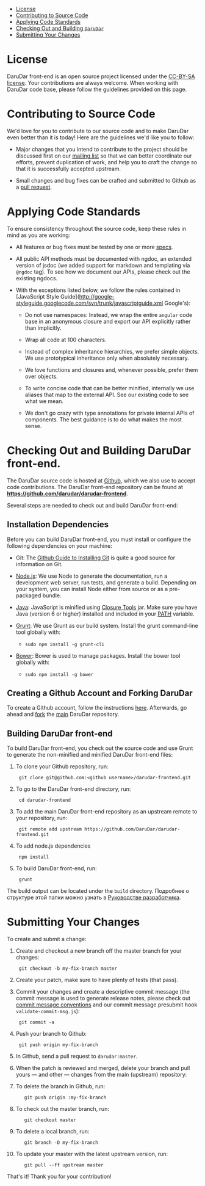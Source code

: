 * <a href="#H1_1">License</a>
* <a href="#H1_2">Contributing to Source Code</a>
* <a href="#H1_3">Applying Code Standards</a>
* <a href="#H1_4">Checking Out and Building `DaruDar`</a>
* <a href="#H1_5">Submitting Your Changes</a>


<a name="H1_1"></a>
# License

DaruDar front-end is an open source project licensed under the [CC-BY-SA license](http://github.com/darudar/darudar-frontend/blob/master/LICENSE). Your contributions are
always welcome. When working with DaruDar code base, please follow the guidelines provided on
this page.


<a name="H1_2"></a>
# Contributing to Source Code

We'd love for you to contribute to our source code and to make DaruDar even better than it is
today! Here are the guidelines we'd like you to follow:

* Major changes that you intend to contribute to the project should be discussed first on our [mailing list](https://groups.google.com/forum/?hl=en#!forum/darudar) so that we can better
coordinate our efforts, prevent  duplication of work, and help you to craft the change so that it
is successfully accepted upstream.

* Small changes and bug fixes can be crafted and submitted to Github as a <a href="#H1_5">pull
request</a>.



<a name="H1_3"></a>
# Applying Code Standards

To ensure consistency throughout the source code, keep these rules in mind as you are working:

* All features or bug fixes must be tested by one or more <a href="#unit-tests">specs</a>.

* All public API methods must be documented with ngdoc, an extended version of jsdoc (we added
support for markdown and templating via `@ngdoc` tag). To see how we document our APIs, please
check out the existing ngdocs.

* With the exceptions listed below, we follow the rules contained in [JavaScript Style
Guide](http://google-styleguide.googlecode.com/svn/trunk/javascriptguide.xml Google's):

  * Do not use namespaces: Instead, we wrap the entire `angular` code base in an anonymous closure
and export our API explicitly rather than implicitly.

  * Wrap all code at 100 characters.

  * Instead of complex inheritance hierarchies, we prefer simple objects. We use prototypical
inheritance only when absolutely necessary.

  * We love functions and closures and, whenever possible, prefer them over objects.

  * To write concise code that can be better minified, internally we use aliases that map to the
external API. See our existing code to see what we mean.

  * We don't go crazy with type annotations for private internal APIs of components. The best guidance is to do what makes the most sense.


<a name="H1_4"></a>
# Checking Out and Building DaruDar front-end.

The DaruDar source code is hosted at [Github](http://github.com), which we also use to
accept code contributions. The DaruDar front-end repository can be found at **<https://github.com/darudar/darudar-frontend>**.

Several steps are needed to check out and build DaruDar front-end:

## Installation Dependencies

Before you can build DaruDar front-end, you must install or configure the following dependencies on your
machine:

* Git: The [Github Guide to Installing Git](http://help.github.com/mac-git-installation) is
quite a good source for information on Git.

* [Node.js](http://nodejs.org): We use Node to generate the documentation, run a
development web server, run tests, and generate a build. Depending on your system, you can install Node either from source or as a
pre-packaged bundle.

* [Java](http://www.java.com): JavaScript is minified using
[Closure Tools](https://developers.google.com/closure/) jar. Make sure you have Java (version 6 or higher) installed
and included in your [PATH](http://docs.oracle.com/javase/tutorial/essential/environment/paths.html) variable.

* [Grunt](http://gruntjs.com): We use Grunt as our build system. Install the grunt command-line tool globally with:

  * `sudo npm install -g grunt-cli`
  
  
* [Bower](http://bower.io/): Bower is used to manage packages. Install the bower tool globally with:

  * `sudo npm install -g bower`
  
## Creating a Github Account and Forking DaruDar

To create a Github account, follow the instructions [here](https://github.com/signup/free).
Afterwards, go ahead and [fork](http://help.github.com/forking) the [main](https://github.com/darudar/darudar-frontend) DaruDar repository.  
  
## Building DaruDar front-end

To build DaruDar front-end, you check out the source code and use Grunt to generate the non-minified and
minified DaruDar front-end files:

1. To clone your Github repository, run:

        git clone git@github.com:<github username>/darudar-frontend.git

2. To go to the DaruDar front-end directory, run:

        cd darudar-frontend

3. To add the main DaruDar front-end repository as an upstream remote to your repository, run:

        git remote add upstream https://github.com/DaruDar/darudar-frontend.git

4. To add node.js dependencies

        npm install

5. To build DaruDar front-end, run:

        grunt
  

The build output can be located under the `build` directory. Подробнее о структуре этой папки можно узнать в [Руководстве разработчика](http://dev.darudar.org/misc/guide).


<a name="H1_5"></a>
# Submitting Your Changes

To create and submit a change:

1. Create and checkout a new branch off the master branch for your changes:

        git checkout -b my-fix-branch master

2. Create your patch, make sure to have plenty of tests (that pass).

3. Commit your changes and create a descriptive commit message (the commit message is used to generate release notes,
   please check out 
   [commit message conventions](https://docs.google.com/document/d/1QrDFcIiPjSLDn3EL15IJygNPiHORgU1_OOAqWjiDU5Y/edit#)
   and our commit message presubmit hook `validate-commit-msg.js`):

        git commit -a

5. Push your branch to Github:

        git push origin my-fix-branch

6. In Github, send a pull request to `darudar:master`.


7. When the patch is reviewed and merged, delete your branch and pull yours — and other — changes
from the main (upstream) repository:

  1. To delete the branch in Github, run:

            git push origin :my-fix-branch

  2. To check out the master branch, run:

            git checkout master

  3. To delete a local branch, run:

            git branch -D my-fix-branch

  4. To update your master with the latest upstream version, run:

            git pull --ff upstream master

That's it! Thank you for your contribution!
